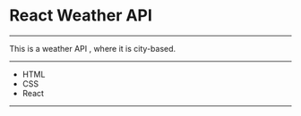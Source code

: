 # React Weather API 
------------------------------
 This is a weather API , where it is city-based. 
 
---------------------------
+ HTML
+ CSS
+ React
----------------

